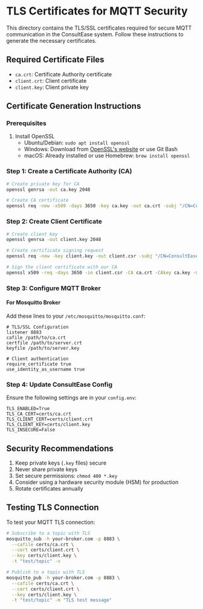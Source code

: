 # TLS Certificates for MQTT Security

This directory contains the TLS/SSL certificates required for secure MQTT communication in the ConsultEase system. Follow these instructions to generate the necessary certificates.

## Required Certificate Files

- `ca.crt`: Certificate Authority certificate
- `client.crt`: Client certificate
- `client.key`: Client private key

## Certificate Generation Instructions

### Prerequisites

1. Install OpenSSL
   - Ubuntu/Debian: `sudo apt install openssl`
   - Windows: Download from [OpenSSL's website](https://www.openssl.org/source/) or use Git Bash
   - macOS: Already installed or use Homebrew: `brew install openssl`

### Step 1: Create a Certificate Authority (CA)

```bash
# Create private key for CA
openssl genrsa -out ca.key 2048

# Create CA certificate
openssl req -new -x509 -days 3650 -key ca.key -out ca.crt -subj "/CN=ConsultEase CA"
```

### Step 2: Create Client Certificate

```bash
# Create client key
openssl genrsa -out client.key 2048

# Create certificate signing request
openssl req -new -key client.key -out client.csr -subj "/CN=ConsultEase Client"

# Sign the client certificate with our CA
openssl x509 -req -days 3650 -in client.csr -CA ca.crt -CAkey ca.key -CAcreateserial -out client.crt
```

### Step 3: Configure MQTT Broker

#### For Mosquitto Broker

Add these lines to your `/etc/mosquitto/mosquitto.conf`:

```
# TLS/SSL Configuration
listener 8883
cafile /path/to/ca.crt
certfile /path/to/server.crt
keyfile /path/to/server.key

# Client authentication
require_certificate true
use_identity_as_username true
```

### Step 4: Update ConsultEase Config

Ensure the following settings are in your `config.env`:

```
TLS_ENABLED=True
TLS_CA_CERT=certs/ca.crt
TLS_CLIENT_CERT=certs/client.crt
TLS_CLIENT_KEY=certs/client.key
TLS_INSECURE=False
```

## Security Recommendations

1. Keep private keys (`.key` files) secure
2. Never share private keys
3. Set secure permissions: `chmod 400 *.key`
4. Consider using a hardware security module (HSM) for production
5. Rotate certificates annually

## Testing TLS Connection

To test your MQTT TLS connection:

```bash
# Subscribe to a topic with TLS
mosquitto_sub -h your-broker.com -p 8883 \
  --cafile certs/ca.crt \
  --cert certs/client.crt \
  --key certs/client.key \
  -t "test/topic" -v

# Publish to a topic with TLS
mosquitto_pub -h your-broker.com -p 8883 \
  --cafile certs/ca.crt \
  --cert certs/client.crt \
  --key certs/client.key \
  -t "test/topic" -m "TLS test message"
``` 
